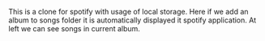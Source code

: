 This is a clone for spotify with usage of local storage. Here if we add an album to songs folder it is automatically displayed it spotify application. At left we can see songs in current album.
